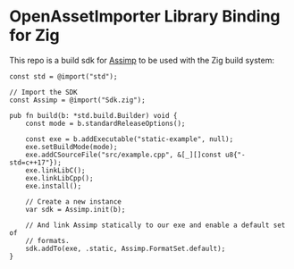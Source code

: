 # OpenAssetImporter Library Binding for Zig

This repo is a build sdk for [Assimp](https://github.com/assimp/assimp) to be used with the Zig build system:

```zig
const std = @import("std");

// Import the SDK
const Assimp = @import("Sdk.zig");

pub fn build(b: *std.build.Builder) void {
    const mode = b.standardReleaseOptions();

    const exe = b.addExecutable("static-example", null);
    exe.setBuildMode(mode);
    exe.addCSourceFile("src/example.cpp", &[_][]const u8{"-std=c++17"});
    exe.linkLibC();
    exe.linkLibCpp();
    exe.install();
    
    // Create a new instance
    var sdk = Assimp.init(b);

    // And link Assimp statically to our exe and enable a default set of
    // formats.
    sdk.addTo(exe, .static, Assimp.FormatSet.default);
}
```